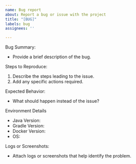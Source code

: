 ```yaml
---
name: Bug report
about: Report a bug or issue with the project
title: "[BUG]"
labels: bug
assignees: ''

---
```


Bug Summary:
- Provide a brief description of the bug.

Steps to Reproduce:
1. Describe the steps leading to the issue.
2. Add any specific actions required.

Expected Behavior:
- What should happen instead of the issue?

Environment Details
- Java Version: 
- Gradle Version: 
- Docker Version: 
- OS:

Logs or Screenshots:
- Attach logs or screenshots that help identify the problem.
